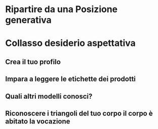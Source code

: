 # Ripartire da una Posizione generativa

# Collasso desiderio aspettativa



## Crea il tuo profilo



## Impara a leggere le etichette dei prodotti

## Quali altri modelli conosci?


## Riconoscere i triangoli del tuo corpo il corpo è abitato la vocazione
<!--stackedit_data:
eyJoaXN0b3J5IjpbNDgxOTg0NDU5LDE3NjcyNzM3NzcsNjI4Nz
cxMzIsMTQyNzI0NzQyNl19
-->